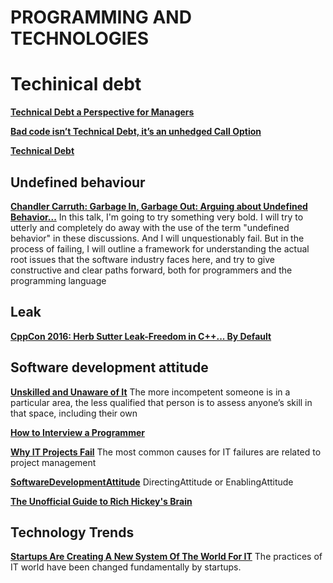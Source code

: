 # PROGRAMMING AND TECHNOLOGIES

# Techinical debt
**[Technical Debt a Perspective for Managers]([http://www.infoq.com/articles/technical-debt-levison)**

**[Bad code isn’t Technical Debt, it’s an unhedged Call Option](http://www.m3p.co.uk/blog/2010/07/23/bad-code-isnt-technical-debt-its-an-unhedged-call-option/)**

**[Technical Debt]([http://c2.com/cgi/wiki?TechnicalDebt)**

## Undefined behaviour
**[Chandler Carruth: Garbage In, Garbage Out: Arguing about Undefined Behavior...](https://www.youtube.com/watch?v=yG1OZ69H_-o)** In this talk, I'm going to try something very bold. I will try to utterly and completely do away with the use of the term "undefined behavior" in these discussions. And I will unquestionably fail. But in the process of failing, I will outline a framework for understanding the actual root issues that the software industry faces here, and try to give constructive and clear paths forward, both for programmers and the programming language

## Leak
**[CppCon 2016: Herb Sutter Leak-Freedom in C++... By Default](https://www.youtube.com/watch?v=JfmTagWcqoE)**

## Software development attitude
**[Unskilled and Unaware of It](http://www.damninteresting.com/unskilled-and-unaware-of-it)** The more incompetent someone is in a particular area, the less qualified that person is to assess anyone’s skill in that space, including their own

**[How to Interview a Programmer](http://www.artima.com/wbc/interprog.html)**

**[Why IT Projects Fail](http://www.projectperfect.com.au/info_it_projects_fail.php)** The most common causes for IT failures are related to project management

**[SoftwareDevelopmentAttitude](http://martinfowler.com/bliki/SoftwareDevelopmentAttitude.html)** DirectingAttitude or EnablingAttitude

**[The Unofficial Guide to Rich Hickey's Brain](http://www.flyingmachinestudios.com/programming/the-unofficial-guide-to-rich-hickeys-brain/)**

## Technology Trends

**[Startups Are Creating A New System Of The World For IT](http://highscalability.com/blog/2012/5/7/startups-are-creating-a-new-system-of-the-world-for-it.html)** The practices of IT world have been changed fundamentally by startups.
